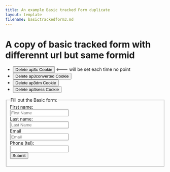 ```yaml
---
title: An example Basic tracked Form duplicate
layout: template
filename: basictrackedform3.md
--- 
```

<!-- Ortto robert capture code -->
<script>
    window.ap3c = window.ap3c || {};
    var ap3c = window.ap3c;
    ap3c.cmd = ap3c.cmd || [];
    ap3c.cmd.push(function() {
        ap3c.init('YdOVzkqoVlq0G5Pscm9iZXJ0', 'https://testsubdomain.robs2.qa.lulzderp.com/');
        ap3c.track({v: 0});
    });
    ap3c.activity = function(act) { ap3c.act = (ap3c.act || []); ap3c.act.push(act); };
    var s, t; s = document.createElement('script'); s.type = 'text/javascript'; s.src = "https://testsubdomain.robs2.qa.lulzderp.com/app.js";
    t = document.getElementsByTagName('script')[0]; t.parentNode.insertBefore(s, t);
</script>


<script>
let delete_cookie = function(name) {
    document.cookie = name +'=; Path=/; Expires=Thu, 01 Jan 1970 00:00:01 GMT;';
	console.log("Deleted ", name, "cookie");
};
</script>

# A copy of basic tracked form with differennt url but same formid

* <button onclick="delete_cookie('ap3c')">Delete ap3c Cookie</button> <--- will be set each time no point
* <button onclick="delete_cookie('ap3converted')">Delete ap3converted Cookie</button>
* <button onclick="delete_cookie('ap3dm')">Delete ap3dm Cookie</button>
* <button onclick="delete_cookie('ap3sess')">Delete ap3sess Cookie</button>




<fieldset>
    <legend>Fill out the Basic form:</legend>
<form id="anotheruniqueformid" action="" onsubmit="alert('Details submitted');return false;">
  <label for="fname3">First name:</label><br>
  <input type="text" id="fname3" name="fname" placeholder="First Name"/><br>
  <label for="lname3">Last name:</label><br>
  <input type="text" id="lname3" name="lname" placeholder="Last Name"/><br>
  <label for="email3">Email</label><br>
  <input type="email" id="email3" name="email" placeholder="Email"/><br>
  <label for="phone3">Phone (tel):</label><br>
  <input type="tel" id="phone3" name="phone"/><br>
   <input id="submit3" type="submit" value="Submit"/>
</form> 

</fieldset>


